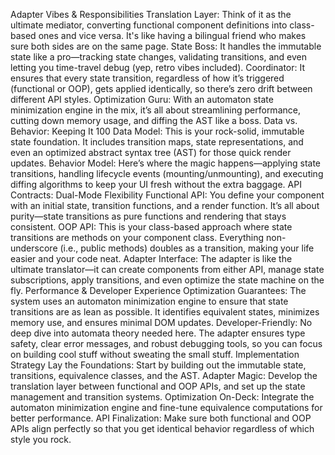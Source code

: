 Adapter Vibes & Responsibilities
Translation Layer: Think of it as the ultimate mediator, converting functional component definitions into class-based ones and vice versa. It's like having a bilingual friend who makes sure both sides are on the same page.
State Boss: It handles the immutable state like a pro—tracking state changes, validating transitions, and even letting you time-travel debug (yep, retro vibes included).
Coordinator: It ensures that every state transition, regardless of how it’s triggered (functional or OOP), gets applied identically, so there’s zero drift between different API styles.
Optimization Guru: With an automaton state minimization engine in the mix, it’s all about streamlining performance, cutting down memory usage, and diffing the AST like a boss.
Data vs. Behavior: Keeping It 100
Data Model: This is your rock-solid, immutable state foundation. It includes transition maps, state representations, and even an optimized abstract syntax tree (AST) for those quick render updates.
Behavior Model: Here’s where the magic happens—applying state transitions, handling lifecycle events (mounting/unmounting), and executing diffing algorithms to keep your UI fresh without the extra baggage.
API Contracts: Dual-Mode Flexibility
Functional API: You define your component with an initial state, transition functions, and a render function. It’s all about purity—state transitions as pure functions and rendering that stays consistent.
OOP API: This is your class-based approach where state transitions are methods on your component class. Everything non-underscore (i.e., public methods) doubles as a transition, making your life easier and your code neat.
Adapter Interface: The adapter is like the ultimate translator—it can create components from either API, manage state subscriptions, apply transitions, and even optimize the state machine on the fly.
Performance & Developer Experience
Optimization Guarantees: The system uses an automaton minimization engine to ensure that state transitions are as lean as possible. It identifies equivalent states, minimizes memory use, and ensures minimal DOM updates.
Developer-Friendly: No deep dive into automata theory needed here. The adapter ensures type safety, clear error messages, and robust debugging tools, so you can focus on building cool stuff without sweating the small stuff.
Implementation Strategy
Lay the Foundations: Start by building out the immutable state, transitions, equivalence classes, and the AST.
Adapter Magic: Develop the translation layer between functional and OOP APIs, and set up the state management and transition systems.
Optimization On-Deck: Integrate the automaton minimization engine and fine-tune equivalence computations for better performance.
API Finalization: Make sure both functional and OOP APIs align perfectly so that you get identical behavior regardless of which style you rock.
